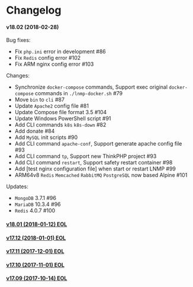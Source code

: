 Changelog
==============

#### v18.02 (2018-02-28)

Bug fixes:
* Fix `php.ini` error in development #86
* Fix `Redis` config error #102
* Fix ARM nginx config error #103

Changes:
* Synchronize `docker-compose` commands, Support exec original `docker-compose` commands in `./lnmp-docker.sh` #79
* Move `bin` to `cli` #87
* Update `Apache2` config file #81
* Update Compose file format 3.5 #104
* Update Windows PowerShell script #91
* Add CLI commands `k8s` `k8s-down` #82
* Add donate #84
* Add `MySQL` init scripts #90
* Add CLI command `apache-conf`, Support generate apache config file #93
* Add CLI command `tp`, Support new ThinkPHP project #93
* Add CLI command `restart`, Support safety restart container #98
* Add [test nginx configuration file] when start or restart LNMP #99
* ARM64v8 `Redis` `Memcached` `RabbitMQ` `PostgreSQL` now based Alpine #101

Updates:
* `MongoDB` 3.7.1   #96
* `MariaDB` 10.3.4  #96
* `Redis`   4.0.7   #100

#### [v18.01 (2018-01-12) EOL](https://github.com/khs1994-docker/lnmp/releases/tag/v18.01)

#### [v17.12 (2018-01-01) EOL](https://github.com/khs1994-docker/lnmp/releases/tag/v17.12)

#### [v17.11 (2017-12-01) EOL](https://github.com/khs1994-docker/lnmp/releases/tag/v17.11)

#### [v17.10 (2017-11-01) EOL](https://github.com/khs1994-docker/lnmp/releases/tag/v17.10)

#### [v17.09 (2017-10-14) EOL](https://github.com/khs1994-docker/lnmp/releases/tag/v17.09)
